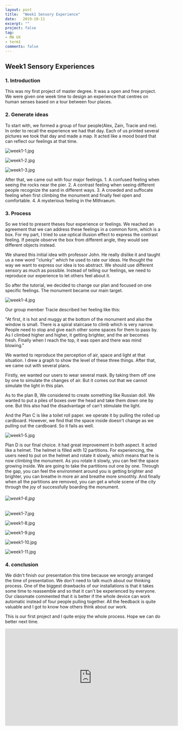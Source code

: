 ```yaml
---
layout: post
title:  "Week1 Sensory Experience"
date:   2019-10-11
excerpt: ""
project: false
tag:
- MA UX 
- term1
comments: false
---
```


## Week1 Sensory Experiences

### 1. Introduction

This was my first project of master degree. It was a open and free project. We were given one week time to design an experience that centres on human senses based on a tour between four places.

### 2. Generate ideas

To start with, we formed  a group of four people(Alex, Zain, Tracie and me). In order to recall the experience we had that day. Each of us printed several pictures we took that day and made a map. It acted like a mood board that can reflect our feelings at that time.

![week1-1.jpg](https://i.loli.net/2019/10/12/PTF9VxjC5JHhuNS.jpg)

![week1-2.jpg](https://i.loli.net/2019/10/12/rtyBHXPQSVmgeoZ.jpg)

![week1-3.jpg](https://i.loli.net/2019/10/12/WGkxM9KstVX7ZOh.jpg)

After that, we came out with four major feelings. 1. A confused feeling when seeing the rocks near the pier. 2. A contrast feeling when seeing different people recognize the sand in different ways. 3. A crowded and suffocate feeling when first climbing the monument and finally feel open and comfortable. 4. A mysterious feeling in the Mithraeum.

### 3. Process

So we tried to present theses four experience or  feelings. We reached an agreement that we can address these feelings in a common form, which is a box. For my part, I tried to use optical illusion effect to express the contrast feeling. If people observe the box from different angle, they would see different objects instead.

We shared this initial idea with professor John. He really dislike it and taught us a new word ''clunky'' which he used to rate our ideas. He thought the way we want to express our idea is too abstract. We should use different sensory as much as possible. Instead of telling our feelings, we need to reproduce our experience to let others feel about it.

So after the tutorial, we decided to change our plan and focused on one specific feelings. The monument became our main target. 

![week1-4.jpg](https://i.loli.net/2019/10/12/cOESkoXB29rWsqC.jpg)

Our group member Tracie described her feeling like this:

"At first, it is hot and muggy at the bottom of the monument and also the window is small. There is a spiral staircase to climb which is very narrow. People need to stop and give each other some spaces for them to pass by. As I climbed higher and higher, it getting brighter, and the air becomes fresh. Finally when I reach the top, it was open and there was mind blowing." 

We wanted to reproduce the perception of air, space and light at that situation. I drew a graph to show the level of these three things. After that, we came out with several plans.

Firstly, we wanted our users to wear several mask. By taking them off one by one to simulate the changes of air. But it comes out that we cannot simulate the light in this plan.

As to the plan B, We considered to create something like Russian doll. We wanted to put a piles of boxes over the head and take them down one by one. But this also had the disadvantage of can't stimulate the light.

And the Plan C is like a toilet roll paper. we operate it by pulling the rolled up cardboard. However, we find that the space inside doesn't change as we pulling out the cardboard. So it fails as well.

![week1-5.jpg](https://i.loli.net/2019/10/12/5EwmdpUjefz2NKD.jpg)

Plan D is our final choice. it had great improvement in both aspect. It acted like a helmet. The helmet is filled with 12 partitions. For experiencing, the users need to put on the helmet and rotate it slowly, which means that he is now climbing the monument. As you rotate it slowly,  you can feel the space growing inside. We are going to take the partitions out one by one. Through the gap, you can feel the environment around you is getting brighter and brighter, you can breathe in more air and breathe more smoothly. And finally when all the partitions are removed, you can get a whole scene of the city through the joy of successfully boarding the monument.

###### ![week1-6.jpg](https://i.loli.net/2019/10/12/XtC5IYezHLOGk17.jpg)

![week1-7.jpg](https://i.loli.net/2019/10/12/6HvrJew2XMlsdBb.jpg)

![week1-8.jpg](https://i.loli.net/2019/10/12/Vkd5nKoXJEhjHRQ.jpg)

![week1-9.jpg](https://i.loli.net/2019/10/12/OXSJNsk85hQflwP.jpg)

![week1-10.jpg](https://i.loli.net/2019/10/12/AzNoKLmv8TjGbFQ.jpg)

![week1-11.jpg](https://i.loli.net/2019/10/12/bjfemWKzYXPvDrC.jpg)

### 4. conclusion

We didn't finish our presentation this time because we wrongly arranged the time of presentation. We don't need to talk much about our thinking process. One of the biggest drawbacks of our installations is that it takes some time to reassemble and so that it can't be experienced by everyone. Our classmate commented that it is better if the whole device can work automatic instead of four people pulling together. All the feedback is quite valuable and I got to know how others think about our work. 

This is our first project and I quite enjoy the whole process. Hope we can do better next time.

<iframe width="560" height="315" src="https://www.youtube.com/embed/UI94q-z4hlQ" frameborder="0" allow="accelerometer; autoplay; encrypted-media; gyroscope; picture-in-picture" allowfullscreen></iframe>















